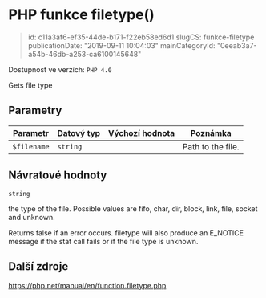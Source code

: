 PHP funkce filetype()
================================

> id: c11a3af6-ef35-44de-b171-f22eb58ed6d1
> slugCS: funkce-filetype
> publicationDate: "2019-09-11 10:04:03"
> mainCategoryId: "0eeab3a7-a54b-46db-a253-ca6100145648"

Dostupnost ve verzích: `PHP 4.0`

Gets file type


Parametry
--------------

| Parametr | Datový typ | Výchozí hodnota | Poznámka |
|-----|-----|-----|-----|
| `$filename` | `string` |  | Path to the file. |


Návratové hodnoty
----------------

`string`

the type of the file. Possible values are fifo, char,
dir, block, link, file, socket and unknown.
</p>
<p>
Returns false if an error occurs. filetype will also
produce an E_NOTICE message if the stat call fails
or if the file type is unknown.

Další zdroje
------------

https://php.net/manual/en/function.filetype.php
